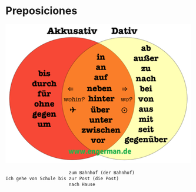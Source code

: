 # Preposiciones

<img src="Prapositionen.png" alt="Preposiciones">

```
                        zum Bahnhof (der Bahnhof)
Ich gehe von Schule bis zur Post (die Post)
                        nach Hause
```
